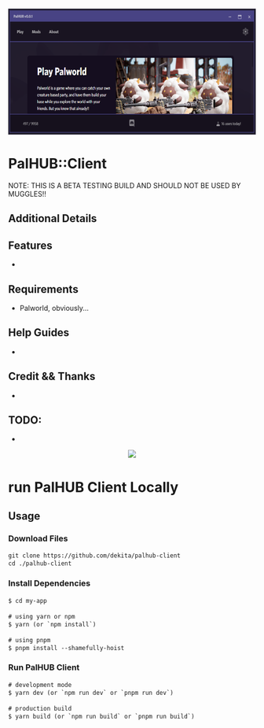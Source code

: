 <p align="center"><img style="height: 256px; width: auto;" src="resources/palhub-client-header.png" title="Main Logo" /></p>

# PalHUB::Client

NOTE: THIS IS A BETA TESTING BUILD AND SHOULD NOT BE USED BY MUGGLES!!


## Additional Details


## Features
- 


## Requirements
- Palworld, obviously...


## Help Guides
- 


## Credit && Thanks
- 

## TODO:
- 



<p align="center"><img src="https://i.imgur.com/X7dSE68.png"></p>



# run PalHUB Client Locally

## Usage

### Download Files

```
git clone https://github.com/dekita/palhub-client 
cd ./palhub-client
```

### Install Dependencies

```
$ cd my-app

# using yarn or npm
$ yarn (or `npm install`)

# using pnpm
$ pnpm install --shamefully-hoist
```

### Run PalHUB Client

```
# development mode
$ yarn dev (or `npm run dev` or `pnpm run dev`)

# production build
$ yarn build (or `npm run build` or `pnpm run build`)
```

